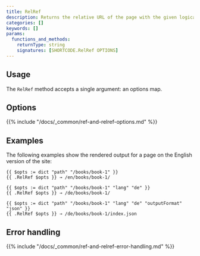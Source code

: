 ```yaml
---
title: RelRef
description: Returns the relative URL of the page with the given logical path, language, and output format.
categories: []
keywords: []
params:
  functions_and_methods:
    returnType: string
    signatures: [SHORTCODE.RelRef OPTIONS]
---
```


## Usage

The `RelRef` method accepts a single argument: an options map.

## Options

{{% include "/docs/_common/ref-and-relref-options.md" %}}

## Examples

The following examples show the rendered output for a page on the English version of the site:

```go-html-template
{{ $opts := dict "path" "/books/book-1" }}
{{ .RelRef $opts }} → /en/books/book-1/

{{ $opts := dict "path" "/books/book-1" "lang" "de" }}
{{ .RelRef $opts }} → /de/books/book-1/

{{ $opts := dict "path" "/books/book-1" "lang" "de" "outputFormat" "json" }}
{{ .RelRef $opts }} → /de/books/book-1/index.json
```

## Error handling

{{% include "/docs/_common/ref-and-relref-error-handling.md" %}}
